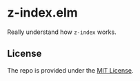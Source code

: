 # z-index.elm

Really understand how `z-index` works.

## License

The repo is provided under the [MIT License](LICENSE).
